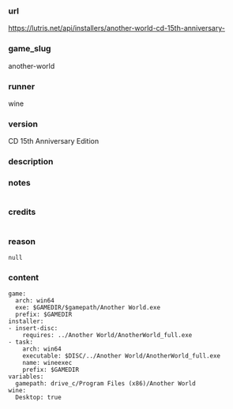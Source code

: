 ### url

https://lutris.net/api/installers/another-world-cd-15th-anniversary-

### game_slug

another-world

### runner

wine

### version

CD 15th Anniversary Edition

### description



### notes

```

```

### credits

```

```

### reason

```
null
```

### content

```
game:
  arch: win64
  exe: $GAMEDIR/$gamepath/Another World.exe
  prefix: $GAMEDIR
installer:
- insert-disc:
    requires: ../Another World/AnotherWorld_full.exe
- task:
    arch: win64
    executable: $DISC/../Another World/AnotherWorld_full.exe
    name: wineexec
    prefix: $GAMEDIR
variables:
  gamepath: drive_c/Program Files (x86)/Another World
wine:
  Desktop: true

```

